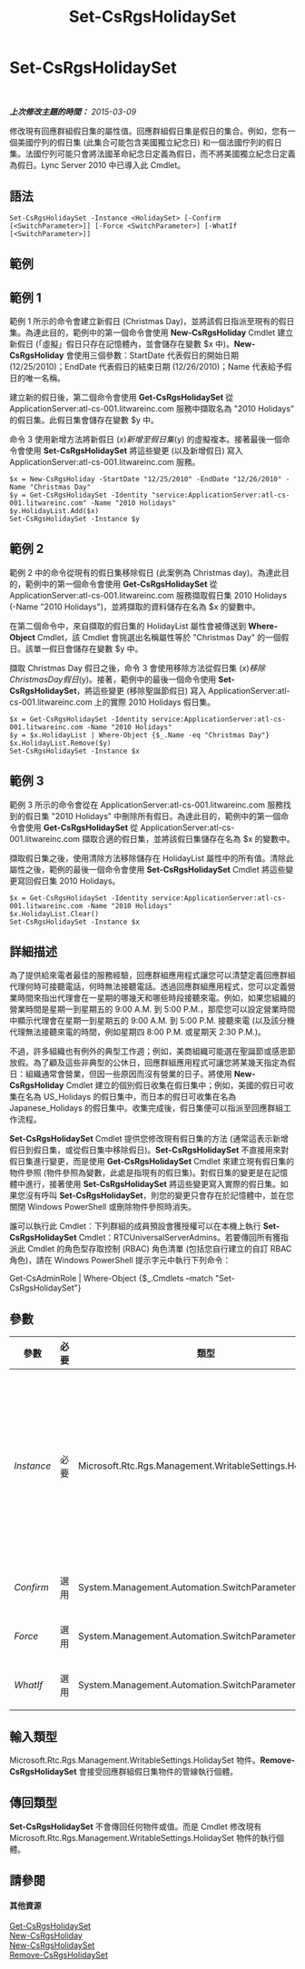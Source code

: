 ﻿---
title: Set-CsRgsHolidaySet
TOCTitle: Set-CsRgsHolidaySet
ms:assetid: 90848409-25a0-4cc9-a0aa-f3331b5f93e9
ms:mtpsurl: https://technet.microsoft.com/zh-tw/library/Gg398736(v=OCS.15)
ms:contentKeyID: 49291657
ms.date: 08/10/2015
mtps_version: v=OCS.15
ms.translationtype: HT
---

# Set-CsRgsHolidaySet

 

_**上次修改主題的時間：** 2015-03-09_

修改現有回應群組假日集的屬性值。回應群組假日集是假日的集合。例如，您有一個美國佇列的假日集 (此集合可能包含美國獨立紀念日) 和一個法國佇列的假日集。法國佇列可能只會將法國革命紀念日定義為假日，而不將美國獨立紀念日定義為假日。Lync Server 2010 中已導入此 Cmdlet。

## 語法

    Set-CsRgsHolidaySet -Instance <HolidaySet> [-Confirm [<SwitchParameter>]] [-Force <SwitchParameter>] [-WhatIf [<SwitchParameter>]]

## 範例

## 範例 1

範例 1 所示的命令會建立新假日 (Christmas Day)，並將該假日指派至現有的假日集。為達此目的，範例中的第一個命令會使用 **New-CsRgsHoliday** Cmdlet 建立新假日 (「虛擬」假日只存在記憶體內，並會儲存在變數 $x 中)。**New-CsRgsHoliday** 會使用三個參數：StartDate 代表假日的開始日期 (12/25/2010)；EndDate 代表假日的結束日期 (12/26/2010)；Name 代表給予假日的唯一名稱。

建立新的假日後，第二個命令會使用 **Get-CsRgsHolidaySet** 從 ApplicationServer:atl-cs-001.litwareinc.com 服務中擷取名為 "2010 Holidays" 的假日集。此假日集會儲存在變數 $y 中。

命令 3 使用新增方法將新假日 ($x) 新增至假日集 ($y) 的虛擬複本。接著最後一個命令會使用 **Set-CsRgsHolidaySet** 將這些變更 (以及新增假日) 寫入 ApplicationServer:atl-cs-001.litwareinc.com 服務。

    $x = New-CsRgsHoliday -StartDate "12/25/2010" -EndDate "12/26/2010" -Name "Christmas Day"
    $y = Get-CsRgsHolidaySet -Identity "service:ApplicationServer:atl-cs-001.litwareinc.com" -Name "2010 Holidays"
    $y.HolidayList.Add($x)
    Set-CsRgsHolidaySet -Instance $y

## 範例 2

範例 2 中的命令從現有的假日集移除假日 (此案例為 Christmas day)。為達此目的，範例中的第一個命令會使用 **Get-CsRgsHolidaySet** 從 ApplicationServer:atl-cs-001.litwareinc.com 服務擷取假日集 2010 Holidays (-Name "2010 Holidays")，並將擷取的資料儲存在名為 $x 的變數中。

在第二個命令中，來自擷取的假日集的 HolidayList 屬性會被傳送到 **Where-Object** Cmdlet，該 Cmdlet 會挑選出名稱屬性等於 "Christmas Day" 的一個假日。該單一假日會儲存在變數 $y 中。

擷取 Christmas Day 假日之後，命令 3 會使用移除方法從假日集 ($x) 移除 Christmas Day 假日 ($y)。接著，範例中的最後一個命令使用 **Set-CsRgsHolidaySet**，將這些變更 (移除聖誕節假日) 寫入 ApplicationServer:atl-cs-001.litwareinc.com 上的實際 2010 Holidays 假日集。

    $x = Get-CsRgsHolidaySet -Identity service:ApplicationServer:atl-cs-001.litwareinc.com -Name "2010 Holidays"
    $y = $x.HolidayList | Where-Object {$_.Name -eq "Christmas Day"}
    $x.HolidayList.Remove($y)
    Set-CsRgsHolidaySet -Instance $x

## 範例 3

範例 3 所示的命令會從在 ApplicationServer:atl-cs-001.litwareinc.com 服務找到的假日集 "2010 Holidays" 中刪除所有假日。為達此目的，範例中的第一個命令會使用 **Get-CsRgsHolidaySet** 從 ApplicationServer:atl-cs-001.litwareinc.com 擷取合適的假日集，並將該假日集儲存在名為 $x 的變數中。

擷取假日集之後，使用清除方法移除儲存在 HolidayList 屬性中的所有值。清除此屬性之後，範例的最後一個命令會使用 **Set-CsRgsHolidaySet** Cmdlet 將這些變更寫回假日集 2010 Holidays。

    $x = Get-CsRgsHolidaySet -Identity service:ApplicationServer:atl-cs-001.litwareinc.com -Name "2010 Holidays"
    $x.HolidayList.Clear()
    Set-CsRgsHolidaySet -Instance $x

## 詳細描述

為了提供給來電者最佳的服務經驗，回應群組應用程式讓您可以清楚定義回應群組代理何時可接聽電話，何時無法接聽電話。透過回應群組應用程式，您可以定義營業時間來指出代理會在一星期的哪幾天和哪些時段接聽來電。例如，如果您組織的營業時間是星期一到星期五的 9:00 A.M. 到 5:00 P.M.，那麼您可以設定營業時間中顯示代理會在星期一到星期五的 9:00 A.M. 到 5:00 P.M. 接聽來電 (以及該分機代理無法接聽來電的時間，例如星期四 8:00 P.M. 或星期天 2:30 P.M.)。

不過，許多組織也有例外的典型工作週；例如，美商組織可能選在聖誕節或感恩節放假。為了顧及這些非典型的公休日，回應群組應用程式可讓您將某幾天指定為假日：組織通常會營業，但因一些原因而沒有營業的日子。將使用 **New-CsRgsHoliday** Cmdlet 建立的個別假日收集在假日集中；例如，美國的假日可收集在名為 US\_Holidays 的假日集中，而日本的假日可收集在名為 Japanese\_Holidays 的假日集中。收集完成後，假日集便可以指派至回應群組工作流程。

**Set-CsRgsHolidaySet** Cmdlet 提供您修改現有假日集的方法 (通常這表示新增假日到假日集，或從假日集中移除假日)。**Set-CsRgsHolidaySet** 不直接用來對假日集進行變更，而是使用 **Get-CsRgsHolidaySet** Cmdlet 來建立現有假日集的物件參照 (物件參照為變數，此處是指現有的假日集)。對假日集的變更是在記憶體中進行，接著使用 **Set-CsRgsHolidaySet** 將這些變更寫入實際的假日集。如果您沒有呼叫 **Set-CsRgsHolidaySet**，則您的變更只會存在於記憶體中，並在您關閉 Windows PowerShell 或刪除物件參照時消失。

誰可以執行此 Cmdlet：下列群組的成員預設會獲授權可以在本機上執行 **Set-CsRgsHolidaySet** Cmdlet：RTCUniversalServerAdmins。若要傳回所有獲指派此 Cmdlet 的角色型存取控制 (RBAC) 角色清單 (包括您自行建立的自訂 RBAC 角色)，請在 Windows PowerShell 提示字元中執行下列命令：

Get-CsAdminRole | Where-Object {$\_.Cmdlets –match "Set-CsRgsHolidaySet"}

## 參數


<table>
<colgroup>
<col style="width: 25%" />
<col style="width: 25%" />
<col style="width: 25%" />
<col style="width: 25%" />
</colgroup>
<thead>
<tr class="header">
<th>參數</th>
<th>必要</th>
<th>類型</th>
<th>說明</th>
</tr>
</thead>
<tbody>
<tr class="odd">
<td><p><em>Instance</em></p></td>
<td><p>必要</p></td>
<td><p>Microsoft.Rtc.Rgs.Management.WritableSettings.HolidaySet</p></td>
<td><p>要修改之回應群組假日集的物件參考。物件參考通常是使用 <strong>Get-CsRgsHolidaySet</strong> Cmdlet 來擷取，並將傳回的值指派至變數；例如，此命令將物件參考傳回至佇列 Help Desk 假日集，並將該物件參考儲存在名為 $x 的變數中：</p>
<p>$x = Get-CsRgsHolidaySet -Identity service:ApplicationServer:atl-cs-001.litwareinc.com -Name &quot;Help Desk&quot;</p>
<p></p></td>
</tr>
<tr class="even">
<td><p><em>Confirm</em></p></td>
<td><p>選用</p></td>
<td><p>System.Management.Automation.SwitchParameter</p></td>
<td><p>在執行命令前先提示確認。</p></td>
</tr>
<tr class="odd">
<td><p><em>Force</em></p></td>
<td><p>選用</p></td>
<td><p>System.Management.Automation.SwitchParameter</p></td>
<td><p>隱藏執行命令時可能發生的非嚴重錯誤訊息。</p></td>
</tr>
<tr class="even">
<td><p><em>WhatIf</em></p></td>
<td><p>選用</p></td>
<td><p>System.Management.Automation.SwitchParameter</p></td>
<td><p>說明執行命令時若不實際執行命令的後果。</p></td>
</tr>
</tbody>
</table>


## 輸入類型

Microsoft.Rtc.Rgs.Management.WritableSettings.HolidaySet 物件。**Remove-CsRgsHolidaySet** 會接受回應群組假日集物件的管線執行個體。

## 傳回類型

**Set-CsRgsHolidaySet** 不會傳回任何物件或值。而是 Cmdlet 修改現有 Microsoft.Rtc.Rgs.Management.WritableSettings.HolidaySet 物件的執行個體。

## 請參閱

#### 其他資源

[Get-CsRgsHolidaySet](get-csrgsholidayset.md)  
[New-CsRgsHoliday](new-csrgsholiday.md)  
[New-CsRgsHolidaySet](new-csrgsholidayset.md)  
[Remove-CsRgsHolidaySet](remove-csrgsholidayset.md)

